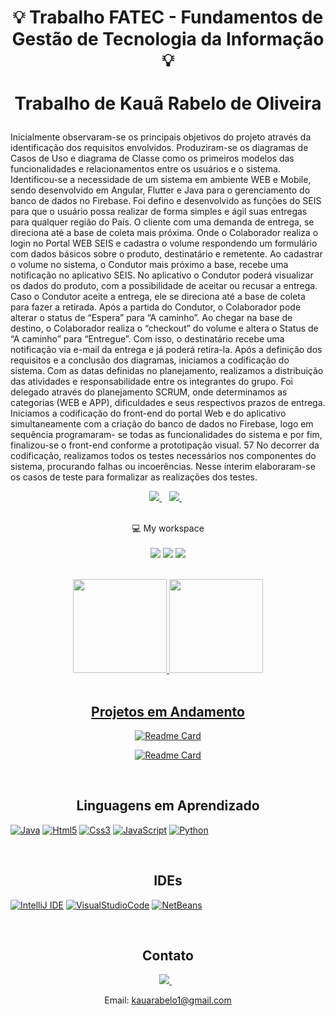 <h1 align = center>

  💡 Trabalho FATEC - Fundamentos de Gestão de Tecnologia da Informação 💡
  <br><br> 
 Trabalho de Kauã Rabelo de Oliveira
</h1>

<p>
    Inicialmente observaram-se os principais objetivos do projeto através da
identificação dos requisitos envolvidos. Produziram-se os diagramas de Casos de Uso
e diagrama de Classe como os primeiros modelos das funcionalidades e
relacionamentos entre os usuários e o sistema. Identificou-se a necessidade de um
sistema em ambiente WEB e Mobile, sendo desenvolvido em Angular, Flutter e Java
para o gerenciamento do banco de dados no Firebase.
Foi defino e desenvolvido as funções do SEIS para que o usuário possa
realizar de forma simples e ágil suas entregas para qualquer região do País. O cliente
com uma demanda de entrega, se direciona até a base de coleta mais próxima. Onde
o Colaborador realiza o login no Portal WEB SEIS e cadastra o volume respondendo
um formulário com dados básicos sobre o produto, destinatário e remetente. Ao
cadastrar o volume no sistema, o Condutor mais próximo a base, recebe uma
notificação no aplicativo SEIS. No aplicativo o Condutor poderá visualizar os dados do
produto, com a possibilidade de aceitar ou recusar a entrega. Caso o Condutor aceite
a entrega, ele se direciona até a base de coleta para fazer a retirada. Após a partida
do Condutor, o Colaborador pode alterar o status de “Espera” para “A caminho”. Ao
chegar na base de destino, o Colaborador realiza o “checkout” do volume e altera o
Status de “A caminho” para “Entregue”. Com isso, o destinatário recebe uma
notificação via e-mail da entrega e já poderá retira-la.
Após a definição dos requisitos e a conclusão dos diagramas, iniciamos a
codificação do sistema. Com as datas definidas no planejamento, realizamos a
distribuição das atividades e responsabilidade entre os integrantes do grupo. Foi
delegado através do planejamento SCRUM, onde determinamos as categorias (WEB
e APP), dificuldades e seus respectivos prazos de entrega. Iniciamos a codificação do
front-end do portal Web e do aplicativo simultaneamente com a criação do banco de
dados no Firebase, logo em sequência programaram- se todas as funcionalidades do
sistema e por fim, finalizou-se o front-end conforme a prototipação visual.
57
No decorrer da codificação, realizamos todos os testes necessários nos
componentes do sistema, procurando falhas ou incoerências. Nesse ínterim
elaboraram-se os casos de teste para formalizar as realizações dos testes.

</p>

<p align = center>
  <a href="https://www.linkedin.com/in/Kauarabelo">
      <img src="https://img.shields.io/badge/linkedin-%230077B5.svg?&style=for-the-badge&logo=linkedin&logoColor=black" />
  </a>&nbsp;&nbsp;
  
  <a href="https://instagram.com/Kauarabelo">
    <img src="https://img.shields.io/badge/instagram-%23E4405F.svg?&style=for-the-badge&logo=instagram&logoColor=black" />        
  </a>&nbsp;&nbsp;
  
</p>

<p align='center'>
  <br>
  💻 My workspace<br/><br/>
  <a href = '#'><img src="https://img.shields.io/badge/windows-%230078D6.svg?&style=for-the-badge&logo=windows&logoColor=black" /></a>
  <a href = '#'><img src="https://img.shields.io/badge/intel-core%20i5%209th-%230071C5.svg?&style=for-the-badge&logo=intel&logoColor=black" /></a>
  <a href = '#'><img src="https://img.shields.io/badge/RAM-8GB-%230071C5.svg?&style=for-the-badge&logoColor=black" /></a>
</p>

<!-- Estatisticas -->

<br>

<div align="center">
  <a href = '#'><img height="150em" src="https://github-readme-stats.vercel.app/api?username=Kauarabelo&show_icons=true&theme=radical&include_all_commits=true&count_private=true"/>
  <a href = '#'><img height="150em" src="https://github-readme-stats.vercel.app/api/top-langs/?username=Kauarabelo&layout=compact&langs_count=4&theme=radical"/>
</div>

<!-- Projetos em Andamento -->

<br>

<h2 align = center>
  Projetos em Andamento
</h2>
    
<div align = "center">

  [![Readme Card](https://github-readme-stats.vercel.app/api/pin/?username=Kauarabelo&repo=ProjetoSistema_Cerveja&theme=radical)](https://github.com/Kauarabelo/ProjetoSistema_Cerveja)
    
  [![Readme Card](https://github-readme-stats.vercel.app/api/pin/?username=Kauarabelo&repo=bookstoreweb&theme=radical)](https://github.com/Kauarabelo/bookstoreweb)
    
</div>
  
<br>
  
<!-- Skills -->
   
<h2 align = center>
 Linguagens em Aprendizado
</h2>

  <a href = '#'>![Java](https://img.shields.io/badge/Java-ED8B00?style=for-the-badge&logo=java&logoColor=black)</a>
  <a href = '#'>![Html5](https://img.shields.io/badge/HTML5-E34F26?style=for-the-badge&logo=html5&logoColor=black)</a>
  <a href = '#'>![Css3](https://img.shields.io/badge/CSS3-1572B6?style=for-the-badge&logo=css3&logoColor=black)</a>
  <a href = '#'>![JavaScript](https://img.shields.io/badge/JavaScript-323330?style=for-the-badge&logo=javascript&logoColor=F7DF1E)</a>
  <a href = '#'>![Python](https://img.shields.io/badge/Python-FFD43B?style=for-the-badge&logo=python&logoColor=black)</a>
  
<br>
  
<!--  Skills IDE -->

<h2 align = center>
  IDEs
</h2>

<a href = '#'>![IntelliJ IDE](https://img.shields.io/badge/Intellij%20Idea-000?logo=intellij-idea&style=for-the-badge)</a>
<a href = '#'>![VisualStudioCode](https://img.shields.io/badge/Visual_Studio_Code-0078D4?style=for-the-badge&logo=visual%20studio%20code&logoColor=black)</a>
<a href = '#'>![NetBeans](https://img.shields.io/badge/apache%20netbeans-1B6AC6?style=for-the-badge&logo=apache%20netbeans%20IDE&logoColor=black)</a>

<br>
  
<!-- Rodape -->

<h2 align = center>
  Contato 
</h2>

<div align = center>
  <a href="https://www.linkedin.com/in/Kauarabelo">
      <img src="https://img.shields.io/badge/linkedin-%230077B5.svg?&style=for-the-badge&logo=linkedin&logoColor=white" />
  </a>&nbsp;&nbsp;

  <p>
    Email: 
    <a href="kauarabelo1@gmail.com">
      kauarabelo1@gmail.com
    </a>
  </p>
</div>
